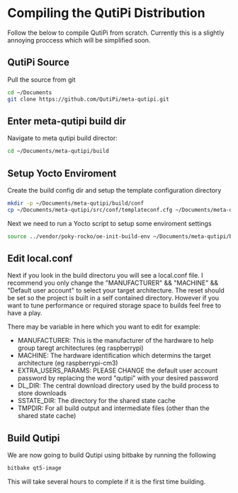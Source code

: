 # Compiling the QutiPi Distribution

Follow the below to compile QutiPi from scratch. Currently this is a slightly annoying proccess which will be simplified soon.

## QutiPi Source

Pull the source from git

```bash
cd ~/Documents
git clone https://github.com/QutiPi/meta-qutipi.git
```

## Enter meta-qutipi build dir

Navigate to meta qutipi build director:

```bash
cd ~/Documents/meta-qutipi/build
``` 

## Setup Yocto Enviroment

Create the build config dir and setup the template configuration directory

```bash
mkdir -p ~/Documents/meta-qutipi/build/conf
cp ~/Documents/meta-qutipi/src/conf/templateconf.cfg ~/Documents/meta-qutipi/build/conf/templateconf.cfg
```

Next we need to run a Yocto script to setup some enviroment settings

```bash
source ../vendor/poky-rocko/oe-init-build-env ~/Documents/meta-qutipi/build
```

## Edit local.conf

Next if you look in the build directoru you will see a local.conf file. I recommend you only change the "MANUFACTURER" && "MACHINE" && "Default user account" to select your target architecture. The reset should be set so the project is built in a self contained directory. However if you want to tune performance or required storage space to builds feel free to have a play.

There may be variable in here which you want to edit for example:

  * MANUFACTURER: This is the manufacturer of the hardware to help group taregt architectures (eg raspberrypi)
  * MACHINE: The hardware identification which determins the target architecture (eg raspberrypi-cm3)
  * EXTRA_USERS_PARAMS: PLEASE CHANGE the default user account password by replacing the word "qutipi" with your desired password
  * DL_DIR: The central download directory used by the build process to store downloads
  * SSTATE_DIR: The directory for the shared state cache
  * TMPDIR: For all build output and intermediate files (other than the shared state cache)

## Build Qutipi

We are now going to build Qutipi using bitbake by running the following

```bash
bitbake qt5-image
```

This will take several hours to complete if it is the first time building.






